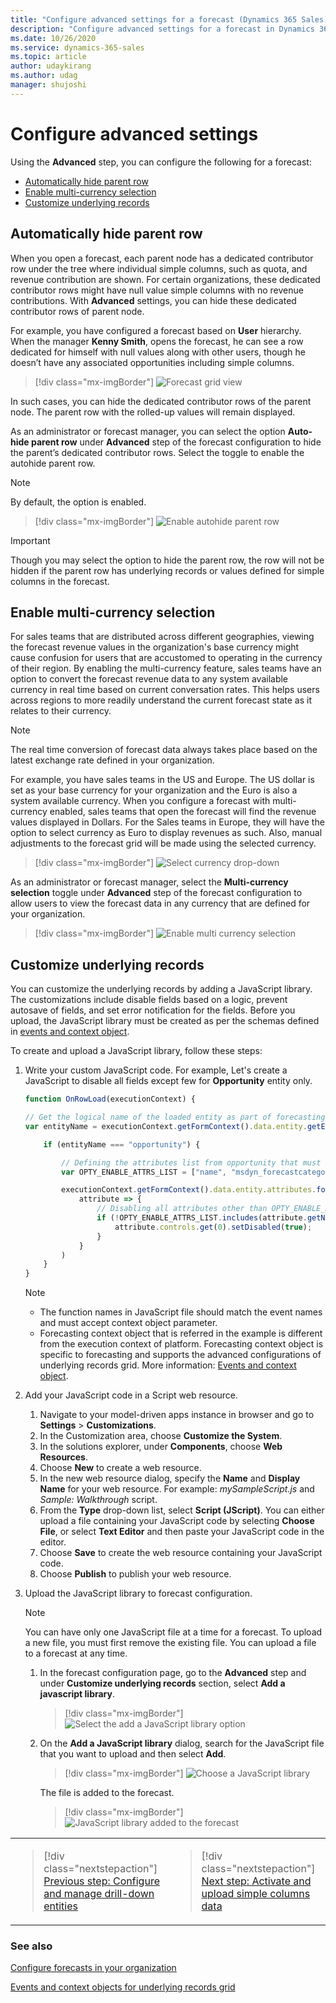 ```yaml
---
title: "Configure advanced settings for a forecast (Dynamics 365 Sales) | MicrosoftDocs"
description: "Configure advanced settings for a forecast in Dynamics 365 Sales."
ms.date: 10/26/2020
ms.service: dynamics-365-sales
ms.topic: article
author: udaykirang
ms.author: udag
manager: shujoshi
---
```


# Configure advanced settings

Using the **Advanced** step, you can configure the following for a forecast:

- [Automatically hide parent row](#automatically-hide-parent-row)
- [Enable multi-currency selection](#enable-multi-currency-selection)
- [Customize underlying records](#customize-underlying-records)

## Automatically hide parent row

When you open a forecast, each parent node has a dedicated contributor row under the tree where individual simple columns, such as quota, and revenue contribution are shown. For certain organizations, these dedicated contributor rows might have null value simple columns with no revenue contributions. With **Advanced** settings, you can hide these dedicated contributor rows of parent node.

For example, you have configured a forecast based on **User** hierarchy. When the manager **Kenny Smith**, opens the forecast, he can see a row dedicated for himself with null values along with other users, though he doesn’t have any associated opportunities including simple columns. 

> [!div class="mx-imgBorder"]
> ![Forecast grid view](media/forecast-hide-row-view-manger-row.png "Forecast grid view") 

In such cases, you can hide the dedicated contributor rows of the parent node. The parent row with the rolled-up values will remain displayed. 

As an administrator or forecast manager, you can select the option **Auto-hide parent row** under **Advanced** step of the forecast configuration to hide the parent’s dedicated contributor rows. Select the toggle to enable the autohide parent row.

> [!NOTE]
> By default, the option is enabled.

> [!div class="mx-imgBorder"]
> ![Enable autohide parent row](media/forecast-hide-row-enable-auto-hide-row.png "Enable autohide parent row")

> [!IMPORTANT]
> Though you may select the option to hide the parent row, the row will not be hidden if the parent row has underlying records or values defined for simple columns in the forecast.

## Enable multi-currency selection

For sales teams that are distributed across different geographies, viewing the forecast revenue values in the organization's base currency might cause confusion for users that are accustomed to operating in the currency of their region. By enabling the multi-currency feature, sales teams have an option to convert the forecast revenue data to any system available currency in real time based on current conversation rates. This helps users across regions to more readily understand the current forecast state as it relates to their currency.  

>[!NOTE]
>The real time conversion of forecast data always takes place based on the latest exchange rate defined in your organization. 

For example, you have sales teams in the US and Europe. The US dollar is set as your base currency for your organization and the Euro is also a system available currency. When you configure a forecast with multi-currency enabled, sales teams that open the forecast will find the revenue values displayed in Dollars. For the Sales teams in Europe, they will have the option to select currency as Euro to display revenues as such. Also, manual adjustments to the forecast grid will be made using the selected currency.

> [!div class="mx-imgBorder"]
> ![Select currency drop-down](media/forecast-multi-currency-select.png "Select currency drop-down")

As an administrator or forecast manager, select the **Multi-currency selection** toggle under **Advanced** step of the forecast configuration to allow users to view the forecast data in any currency that are defined for your organization. 

> [!div class="mx-imgBorder"]
> ![Enable multi currency selection](media/forecast-multi-currency-enable.png "Enable multi currency selection")

## Customize underlying records

You can customize the underlying records by adding a JavaScript library. The customizations include disable fields based on a logic, prevent autosave of fields, and set error notification for the fields. Before you upload, the JavaScript library must be created as per the schemas defined in [events and context object](../sales-enterprise/developer/reference/custom-actions/events-context.md). 

To create and upload a JavaScript library, follow these steps:

1.	Write your custom JavaScript code. For example, Let's create a JavaScript to disable all fields except few for **Opportunity** entity only. 

    ```JavaScript
    function OnRowLoad(executionContext) {

    // Get the logical name of the loaded entity as part of forecasting editable grid.
    var entityName = executionContext.getFormContext().data.entity.getEntityName();

        if (entityName === "opportunity") {

            // Defining the attributes list from opportunity that must be enabled if loaded as part of view.
            var OPTY_ENABLE_ATTRS_LIST = ["name", "msdyn_forecastcategory", "actualvalue", "actualclosedate", "estimatedvalue", "estimatedclosedate"];

            executionContext.getFormContext().data.entity.attributes.forEach(
                attribute => {
                    // Disabling all attributes other than OPTY_ENABLE_ATTRS_LIST
                    if (!OPTY_ENABLE_ATTRS_LIST.includes(attribute.getName())) {
                        attribute.controls.get(0).setDisabled(true);
                    }
                }
            )        
        }
    }
    ```
    
    > [!NOTE]
    > -	The function names in JavaScript file should match the event names and must accept context object parameter. 
    > -	Forecasting context object that is referred in the example is different from the execution context of platform. Forecasting context object is specific to forecasting and supports the advanced configurations of underlying records grid. More information: [Events and context object](../sales-enterprise/developer/reference/custom-actions/events-context.md).  

2.	Add your JavaScript code in a Script web resource.

    1.	Navigate to your model-driven apps instance in browser and go to **Settings** > **Customizations**.
    2.	In the Customization area, choose **Customize the System**.
    3.	In the solutions explorer, under **Components**, choose **Web Resources**.
    4.	Choose **New** to create a web resource.
    5.	In the new web resource dialog, specify the **Name** and **Display Name** for your web resource. For example: *mySampleScript.js* and *Sample: Walkthrough* script.
    6.	From the **Type** drop-down list, select **Script (JScript)**. You can either upload a file containing your JavaScript code by selecting **Choose File**, or select **Text Editor** and then paste your JavaScript code in the editor. 
    7.	Choose **Save** to create the web resource containing your JavaScript code.
    8.	Choose **Publish** to publish your web resource.

3.	Upload the JavaScript library to forecast configuration.
    
    >[!NOTE]
    >You can have only one JavaScript file at a time for a forecast. To upload a new file, you must first remove the existing file. You can upload a file to a forecast at any time.
    
    1.	In the forecast configuration page, go to the **Advanced** step and under **Customize underlying records** section, select **Add a javascript library**.

        > [!div class="mx-imgBorder"]
        > ![Select the add a JavaScript library option](media/forecast-javascript-select-option-upload.png "Select the add a JavaScript library option") 
         
    2.	On the **Add a JavaScript library** dialog, search for the JavaScript file that you want to upload and then select **Add**.

        > [!div class="mx-imgBorder"]
        > ![Choose a JavaScript library](media/forecast-javascript-choose-file.png "Choose a JavaScript library")
        
        The file is added to the forecast.

        > [!div class="mx-imgBorder"]
        > ![JavaScript library added to the forecast](media/forecast-javascript-file-added.png "JavaScript library added to the forecast")
 
 
<table>
<tr><td>

> [!div class="nextstepaction"] 
> [Previous step: Configure and manage drill-down entities](configure-manage-drill-downs.md)
</td><td>

> [!div class="nextstepaction"] 
> [Next step: Activate and upload simple columns data](activate-upload-simple-columns-data-forecast.md)
</td></tr>
</table>

### See also

[Configure forecasts in your organization](configure-forecast.md)

[Events and context objects for underlying records grid](../sales-enterprise/developer/reference/custom-actions/events-context.md)
